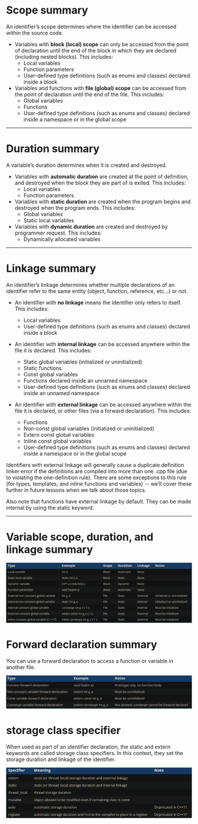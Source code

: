 # __Scope summary__

An identifier’s scope determines where the identifier can be accessed within the source code.

- Variables with __block (local) scope__ can only be accessed from the point of declaration until the end of the block in which they are declared (including nested blocks). This includes:
    - Local variables
    - Function parameters
    - User-defined type definitions (such as enums and classes) declared inside a block
- Variables and functions with __file (global) scope__ can be accessed from the point of declaration until the end of the file. This includes:
    - Global variables
    - Functions
    - User-defined type definitions (such as enums and classes) declared inside a namespace or in the global scope
      
---
# __Duration summary__

A variable’s duration determines when it is created and destroyed.

- Variables with __automatic duration__ are created at the point of definition, and destroyed when the block they are part of is exited. This includes:
    - Local variables
    - Function parameters
- Variables with __static duration__ are created when the program begins and destroyed when the program ends. This includes:
    - Global variables
    - Static local variables
- Variables with __dynamic duration__ are created and destroyed by programmer request. This includes:
    - Dynamically allocated variables

---
# __Linkage summary__

An identifier’s linkage determines whether multiple declarations of an identifier refer to the same entity (object, function, reference, etc…) or not.

- An identifier with __no linkage__ means the identifier only refers to itself. This includes:
    - Local variables
    - User-defined type definitions (such as enums and classes) declared inside a block


- An identifier with __internal linkage__ can be accessed anywhere within the file it is declared. This includes:
    - Static global variables (initialized or uninitialized)
    - Static functions
    - Const global variables
    - Functions declared inside an unnamed namespace
    - User-defined type definitions (such as enums and classes) declared inside an unnamed namespace


- An identifier with __external linkage__ can be accessed anywhere within the file it is declared, or other files (via a forward declaration). This includes:
    - Functions
    - Non-const global variables (initialized or uninitialized)
    - Extern const global variables
    - Inline const global variables
    - User-defined type definitions (such as enums and classes) declared inside a namespace or in the global scope


Identifiers with external linkage will generally cause a duplicate definition linker error if the definitions are compiled into more than one .cpp file (due to violating the one-definition rule). There are some exceptions to this rule (for types, templates, and inline functions and variables) -- we’ll cover these further in future lessons when we talk about those topics.

Also note that functions have external linkage by default. They can be made internal by using the static keyword.

---
# __Variable scope, duration, and linkage summary__

![link](./images/scope.png)

# __Forward declaration summary__

You can use a forward declaration to access a function or variable in another file. 

![link](./images/forward.png)

# __storage class specifier__

When used as part of an identifier declaration, the static and extern keywords are called storage class specifiers. In this context, they set the storage duration and linkage of the identifier.

![link](./images/class.png)
